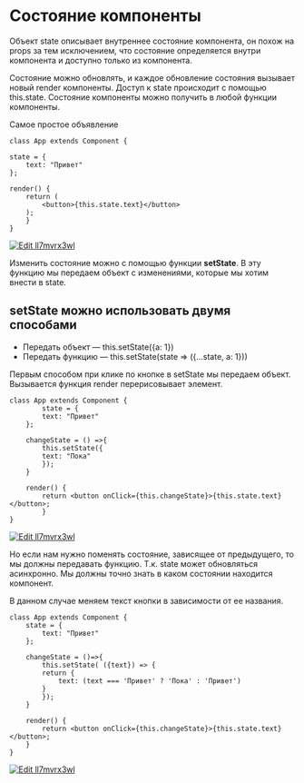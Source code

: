 # Состояние компоненты

Объект state описывает внутреннее состояние компонента, он похож на props за тем исключением, что состояние определяется внутри компонента и доступно только из компонента.

Состояние можно обновлять, и каждое обновление состояния вызывает новый render компоненты. Доступ к state происходит с помощью this.state. Состояние компоненты можно получить в любой функции компоненты.

Самое простое объявление

    class App extends Component {

    state = {
        text: "Привет"
    };

    render() {
        return (
            <button>{this.state.text}</button>
        );
        }
    }

[![Edit ll7mvrx3wl](https://codesandbox.io/static/img/play-codesandbox.svg)](https://codesandbox.io/s/ll7mvrx3wl)

Изменить состояние можно с помощью функции **setState**. В эту функцию мы передаем объект с изменениями, которые мы хотим внести в state.

## setState можно использовать двумя способами

* Передать объект — this.setState({a: 1})
* Передать функцию — this.setState(state => ({...state, a: 1}))

Первым способом при клике по кнопке в setState мы передаем объект. Вызывается функция render перерисовывает элемент.

    class App extends Component {
            state = {
            text: "Привет"
        };

        changeState = () =>{
            this.setState({
            text: "Пока"
            });
        }

        render() {
            return <button onClick={this.changeState}>{this.state.text}</button>;
            }
    }

[![Edit ll7mvrx3wl](https://codesandbox.io/static/img/play-codesandbox.svg)](https://codesandbox.io/s/ll7mvrx3wl)

Но если нам нужно поменять состояние, зависящее от предыдущего, то мы должны передавать функцию. Т.к. state может обновляться асинхронно. Мы должны точно знать в каком состоянии находится компонент.

В данном случае меняем текст кнопки в зависимости от ее названия.

    class App extends Component {
        state = {
            text: "Привет"
        };

        changeState = ()=>{
            this.setState( ({text}) => {
            return {
                text: (text === 'Привет' ? 'Пока' : 'Привет')
            }
            });
        }

        render() {
            return <button onClick={this.changeState}>{this.state.text}</button>;
        }
    }

[![Edit ll7mvrx3wl](https://codesandbox.io/static/img/play-codesandbox.svg)](https://codesandbox.io/s/ll7mvrx3wl)